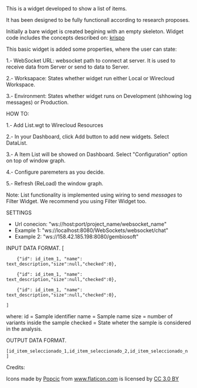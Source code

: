 This is a widget developed to show a list of items.

It has been designed to be fully functionall according to research proposes.

Initially a bare widget is created begining with an empty skeleton. Widget code includes the concepts described on: [krispo](http://krispo.github.io/angular-nvd3/#/pieChart)

This basic widget is added some properties, where the user can state:

1.- WebSocket URL: websocket path to connect at server. It is used to receive data from Server or send to data to Server.

2.- Worksapace: States whether widget run either Local or Wirecloud Workspace.

3.- Environment: States whether widget runs on Development (shhowing log messages) or Production.


HOW TO:

1.- Add List.wgt to Wirecloud Resources 

2.- In your Dashboard, click Add button to add new widgets. Select DataList.

3.- A Item List will be showed on Dashboard. Select "Configuration" option on top of window graph.

4.- Configure paremeters as you decide.

5.- Refresh (ReLoad) the window graph.


Note: List functionality is implemented using wiring to send  _messages_ to Filter Widget. We recommend you using Filter Widget too.

SETTINGS
- Url conecion: "ws://host:port/project_name/websocket_name"
- Example 1: "ws://localhost:8080/WebSockets/websocket/chat"
- Example 2: "ws://158.42.185.198:8080/gembiosoft"


INPUT DATA FORMAT.
	[
	
	 	{"id": id_item_1, "name": text_description,"size":null,"checked":0},
	 	
		{"id": id_item_1, "name": text_description,"size":null,"checked":0},
		
		{"id": id_item_1, "name": text_description,"size":null,"checked":0},
		
	]
where: 
id = Sample identifier
name = Sample name
size = number of variants inside the sample
checked = State wheter the sample is considered in the analysis.
	
OUTPUT DATA FORMAT.

	[id_item_seleccionado_1,id_item_seleccionado_2,id_item_seleccionado_n ]
	
Credits:
<div>Icons made by <a href="http://www.flaticon.com/authors/popcic" title="Popcic">Popcic</a> from <a href="http://www.flaticon.com" title="Flaticon">www.flaticon.com</a> is licensed by <a href="http://creativecommons.org/licenses/by/3.0/" title="Creative Commons BY 3.0" target="_blank">CC 3.0 BY</a></div>
